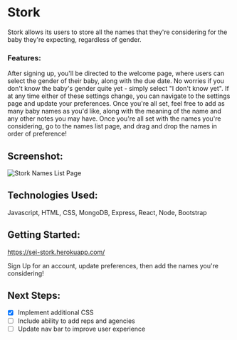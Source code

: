 # **Stork**

Stork allows its users to store all the names that they're considering for the baby they're expecting, regardless of gender.

### Features:

After signing up, you'll be directed to the welcome page, where users can select the gender of their baby, along with the due date. No worries if you don't know the baby's gender quite yet - simply select "I don't know yet". If at any time either of these settings change, you can navigate to the settings page and update your preferences. Once you're all set, feel free to add as many baby names as you'd like, along with the meaning of the name and any other notes you may have. Once you're all set with the names you're considering, go to the names list page, and drag and drop the names in order of preference!

## **Screenshot**:

![Stork Names List Page](https://i.imgur.com/PC4ZGjU.png)

## **Technologies Used**:

Javascript, HTML, CSS, MongoDB, Express, React, Node, Bootstrap

## **Getting Started**:

https://sei-stork.herokuapp.com/

Sign Up for an account, update preferences, then add the names you're considering!

## **Next Steps**:

- [x] Implement additional CSS
- [ ] Include ability to add reps and agencies
- [ ] Update nav bar to improve user experience